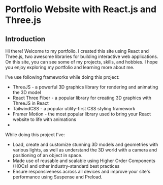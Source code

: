 # Portfolio Website with React.js and Three.js

## Introduction
Hi there! Welcome to my portfolio. I created this site using React and Three.js, two awesome libraries for building interactive web applications. On this site, you can see some of my projects, skills, and hobbies. I hope you enjoy exploring my portfolio and learning more about me.
 
I've use following frameworks while doing this project:
- ThreeJS - a powerful 3D graphics library for rendering and animating the 3D model
- React Three Fiber - a popular library for creating 3D graphics with ThreeJS in React
- TailwindCSS - a popular utility-first CSS styling framework
- Framer Motion - the most popular library used to bring your React website to life with animations
- 
While doing this project I've:
- Load, create and customize stunning 3D models and geometries with various lights, as well as understand the 3D world with a camera and positioning of an object in space.
- Made use of reusable and scalable using Higher Order Components (HOCs) and other industry-standard best practices
- Ensure responsiveness across all devices and improve your site's performance using Suspense and Preload.
